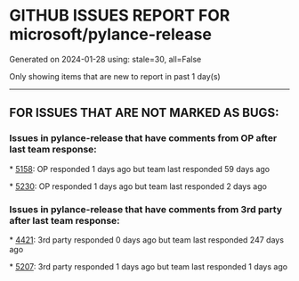 
# GITHUB ISSUES REPORT FOR microsoft/pylance-release


Generated on 2024-01-28 using: stale=30, all=False


Only showing items that are new to report in past 1 day(s)


---

## FOR ISSUES THAT ARE NOT MARKED AS BUGS:


### Issues in pylance-release that have comments from OP after last team response:


\* [5158](https://github.com/microsoft/pylance-release/issues/5158 "Add a feature to disable following symlinks when indexing repository"): OP responded 1 days ago but team last responded 59 days ago

\* [5230](https://github.com/microsoft/pylance-release/issues/5230 "Unexplained Crash in Pylance"): OP responded 1 days ago but team last responded 2 days ago

### Issues in pylance-release that have comments from 3rd party after last team response:


\* [4421](https://github.com/microsoft/pylance-release/issues/4421 "Pyright CLI and VSCode problem tab gives different results"): 3rd party responded 0 days ago but team last responded 247 days ago

\* [5207](https://github.com/microsoft/pylance-release/issues/5207 "Allow specifying Pyright "): 3rd party responded 1 days ago but team last responded 1 days ago

